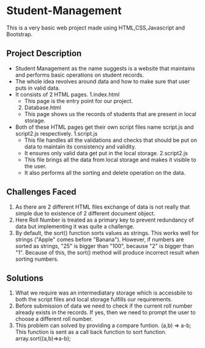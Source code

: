 # Student-Management
This is a very basic web project made using HTML,CSS,Javascript and Bootstrap.

## Project Description
- Student Management as the name suggests is a website that maintains and performs
basic operations on student records.
- The whole idea revolves around data and how to make sure that user puts in valid data.
- It consists of 2 HTML pages.
  1.index.html
    - This page is the entry point for our project.
  2. Database.html
    - This page shows us the records of students that are
      present in local storage.
- Both of these HTML pages get their own script files name script.js and script2.js
  respectively.
  1.script.js
    - This file handles all the validations and checks that should be put on data
      to maintain its consistency and validity.
    - It ensures only valid data get put in the local storage. 
  2.script2.js
    - This file brings all the data from local storage and makes it visible to
      the user.
    - It also performs all the sorting and delete operation on the data.
## Challenges Faced
1. As there are 2 different HTML files exchange of data is not really that simple
   due to existence of 2 different document object.
2. Here Roll Number is treated as a primary key to prevent redundancy of data
   but implementing it was quite a challenge.
3. By default, the sort() function sorts values as strings.
   This works well for strings ("Apple" comes before "Banana").
   However, if numbers are sorted as strings, "25" is bigger than "100", because "2" is bigger than "1".
   Because of this, the sort() method will produce incorrect result when sorting numbers.

## Solutions
1. What we require was an intermediatary storage which is accessbile to both the script files
   and local storage fulfills our requirements.
3. Before submission of data we need to check if the current roll number already exists in the records.
   If yes, then we need to prompt the user to choose a different roll number.
4. This problem can solved by providing a compare funtion.
   (a,b) => a-b;
   This function is sent as a call back function to sort function.
   array.sort((a,b)=>a-b);
